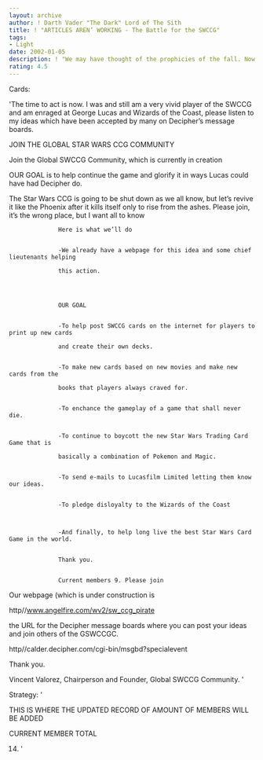 ```yaml
---
layout: archive
author: ! Darth Vader "The Dark" Lord of The Sith
title: ! "ARTICLES AREN’ WORKING - The Battle for the SWCCG"
tags:
- Light
date: 2002-01-05
description: ! "We may have thought of the prophicies of the fall. Now it’s our turn to tell our point of view."
rating: 4.5
---
```

Cards: 

'The time to act is now. I was and still am a very vivid player of the SWCCG and am enraged at George Lucas and Wizards of the Coast, please listen to my ideas which have been accepted by many on Decipher’s message boards.


JOIN THE GLOBAL STAR WARS CCG COMMUNITY



Join the Global SWCCG Community, which is currently in creation


OUR GOAL is to help continue the game and glorify it in ways Lucas could have had Decipher do.


The Star Wars CCG is going to be shut down as we all know, but let’s revive it like the Phoenix after it kills itself only to rise from the ashes. Please join, it’s the wrong place, but I want all to know


                  Here is what we’ll do 


                  -We already have a webpage for this idea and some chief lieutenants helping

                  this action. 




                  OUR GOAL 


                  -To help post SWCCG cards on the internet for players to print up new cards

                  and create their own decks. 


                  -To make new cards based on new movies and make new cards from the

                  books that players always craved for. 


                  -To enchance the gameplay of a game that shall never die. 


                  -To continue to boycott the new Star Wars Trading Card Game that is

                  basically a combination of Pokemon and Magic. 


                  -To send e-mails to Lucasfilm Limited letting them know our ideas. 


                  -To pledge disloyalty to the Wizards of the Coast 



                  -And finally, to help long live the best Star Wars Card Game in the world. 


                  Thank you. 


                  Current members 9. Please join


Our webpage (which is under construction is 


 http//www.angelfire.com/wv2/sw_ccg_pirate 


the URL for the Decipher message boards where you can post your ideas and join others of the GSWCCGC.


http//calder.decipher.com/cgi-bin/msgbd?specialevent


Thank you.


Vincent Valorez, Chairperson and Founder, Global SWCCG Community. '

Strategy: '

THIS IS WHERE THE UPDATED RECORD OF AMOUNT OF MEMBERS WILL BE ADDED


CURRENT MEMBER TOTAL



14.  '
